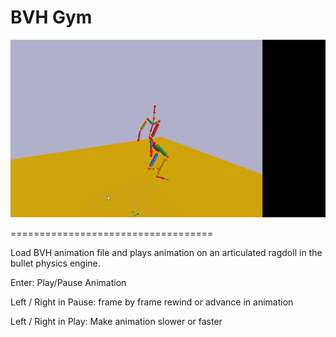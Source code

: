 BVH Gym
===================================

![demo](bvh_gym_demo.gif)

===================================

Load BVH animation file and plays animation on an articulated ragdoll in the bullet physics engine.

Enter: Play/Pause Animation

Left / Right in Pause: frame by frame rewind or advance in animation

Left / Right in Play: Make animation slower or faster

